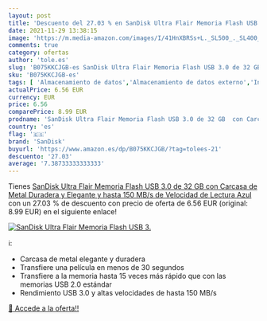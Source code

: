 ```yaml
---
layout: post
title: 'Descuento del 27.03 % en SanDisk Ultra Flair Memoria Flash USB 3.'
date: 2021-11-29 13:38:15
image: 'https://m.media-amazon.com/images/I/41HnXBRSs+L._SL500_._SL400_.jpg'
comments: true
category: ofertas
author: 'tole.es'
slug: 'B075KKCJGB-es SanDisk Ultra Flair Memoria Flash USB 3.0 de 32 GB con...'
sku: 'B075KKCJGB-es'
tags: [ 'Almacenamiento de datos','Almacenamiento de datos externo','Informática','Memorias USB','sandisk', ]
actualPrice: 6.56 EUR
currency: EUR
price: 6.56
comparePrice: 8.99 EUR
prodname: 'SanDisk Ultra Flair Memoria Flash USB 3.0 de 32 GB  con Carcasa de Metal Duradera y Elegante y hasta 150 MB/s de Velocidad de Lectura  Azul'
country: 'es'
flag: '🇪🇸'
brand: 'SanDisk'
buyurl: 'https://www.amazon.es/dp/B075KKCJGB/?tag=tolees-21'
descuento: '27.03'
average: '7.38733333333333'
---
```


Tienes [SanDisk Ultra Flair Memoria Flash USB 3.0 de 32 GB  con Carcasa de Metal Duradera y Elegante y hasta 150 MB/s de Velocidad de Lectura  Azul](https://www.amazon.es/dp/B075KKCJGB/?tag=tolees-21) con un 27.03 % de descuento con precio de oferta de 6.56 EUR (original: 8.99 EUR) en el siguiente enlace!

[![SanDisk Ultra Flair Memoria Flash USB 3.](https://m.media-amazon.com/images/I/41HnXBRSs+L._SL500_._SL400_.jpg)](https://www.amazon.es/dp/B075KKCJGB/?tag=tolees-21)

ℹ️:

- Carcasa de metal elegante y duradera
- Transfiere una película en menos de 30 segundos
- Transfiere a la memoria hasta 15 veces más rápido que con las memorias USB 2.0 estándar
- Rendimiento USB 3.0 y altas velocidades de hasta 150 MB/s

[🛒 Accede a la oferta!!](https://www.amazon.es/dp/B075KKCJGB/?tag=tolees-21)
